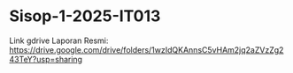 # Sisop-1-2025-IT013

Link gdrive Laporan Resmi:
  https://drive.google.com/drive/folders/1wzIdQKAnnsC5vHAm2jq2aZVzZg243TeY?usp=sharing
